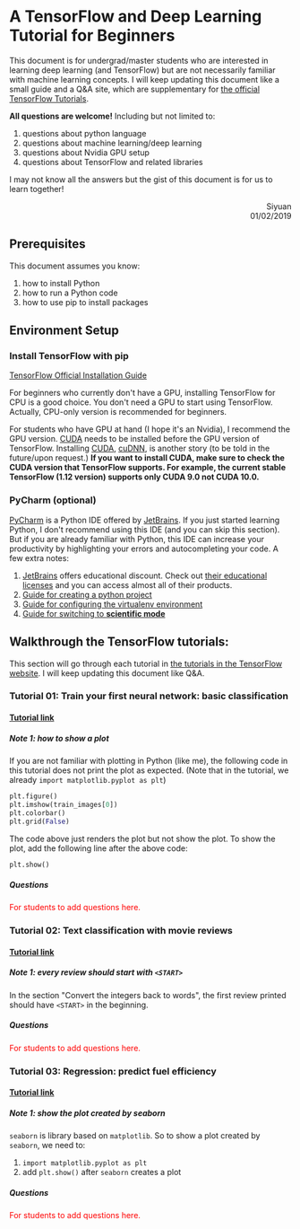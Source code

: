 [//]: # (on odyssey, venv at ~/venv/)

# A TensorFlow and Deep Learning Tutorial for Beginners

This document is for undergrad/master students who are interested in learning deep learning (and TensorFlow) but are not necessarily familiar with machine learning concepts. I will keep updating this document like a small guide and a Q&A site, which are supplementary for [the official TensorFlow Tutorials](https://www.tensorflow.org/tutorials/).

**All questions are welcome!** Including but not limited to:
1. questions about python language
2. questions about machine learning/deep learning
3. questions about Nvidia GPU setup
4. questions about TensorFlow and related libraries

I may not know all the answers but the gist of this document is for us to learn together!

<div style="text-align: right">Siyuan</div>
<div style="text-align: right">01/02/2019</div>

## Prerequisites
This document assumes you know:
1. how to install Python
2. how to run a Python code
3. how to use pip to install packages


## Environment Setup

### Install TensorFlow with pip
[TensorFlow Official Installation Guide](https://www.tensorflow.org/install/pip)

For beginners who currently don't have a GPU, installing TensorFlow for CPU is a good choice. You don't need a GPU to start using TensorFlow. Actually, CPU-only version is recommended for beginners.

For students who have GPU at hand (I hope it's an Nvidia), I recommend the GPU version. [CUDA](https://developer.nvidia.com/cuda-downloads) needs to be installed before the GPU version of TensorFlow. Installing [CUDA](https://developer.nvidia.com/cuda-downloads), [cuDNN](https://developer.nvidia.com/cudnn), is another story (to be told in the future/upon request.) **If you want to install CUDA, make sure to check the CUDA version that TensorFlow supports. For example, the current stable TensorFlow (1.12 version) supports only CUDA 9.0 not CUDA 10.0.**


### PyCharm (optional)
[PyCharm](https://www.jetbrains.com/pycharm/) is a Python IDE offered by [JetBrains](https://www.jetbrains.com). If you just started learning Python, I don't recommend using this IDE (and you can skip this section). But if you are already familiar with Python, this IDE can increase your productivity by highlighting your errors and autocompleting your code. A few extra notes:

1. [JetBrains](https://www.jetbrains.com) offers educational discount. Check out [their educational licenses](https://www.jetbrains.com/student/) and you can access almost all of their products.
2. [Guide for creating a python project](https://www.jetbrains.com/help/pycharm/creating-empty-project.html)
3. [Guide for configuring the virtualenv environment](https://www.jetbrains.com/help/pycharm/creating-virtual-environment.html)
4. [Guide for switching to **scientific mode**](https://www.jetbrains.com/help/pycharm/matplotlib-support.html#sm)


## Walkthrough the TensorFlow tutorials:
This section will go through each tutorial in [the tutorials in the TensorFlow website](https://www.tensorflow.org/tutorials/). I will keep updating this document like Q&A.

### Tutorial 01: Train your first neural network: basic classification

#### [Tutorial link](https://www.tensorflow.org/tutorials/keras/basic_classification)

##### Note 1: how to show a plot
If you are not familiar with plotting in Python (like me), the following code in this tutorial does not print the plot as expected. (Note that in the tutorial, we already `import matplotlib.pyplot as plt`)

```python
plt.figure()
plt.imshow(train_images[0])
plt.colorbar()
plt.grid(False)
```
The code above just renders the plot but not show the plot. To show the plot, add the following line after the above code:

```python
plt.show()
```

##### Questions
<div style="color: red">For students to add questions here.</div>

### Tutorial 02: Text classification with movie reviews

#### [Tutorial link](https://www.tensorflow.org/tutorials/keras/basic_text_classification)

##### Note 1: every review should start with `<START>` 
In the section "Convert the integers back to words", the first review printed should have `<START>` in the beginning.

##### Questions
<div style="color: red">For students to add questions here.</div>

### Tutorial 03: Regression: predict fuel efficiency

#### [Tutorial link](https://www.tensorflow.org/tutorials/keras/basic_regression)

##### Note 1: show the plot created by seaborn
`seaborn` is library based on `matplotlib`. So to show a plot created by `seaborn`, we need to:
1. `import matplotlib.pyplot as plt`
2. add `plt.show()` after `seaborn` creates a plot

##### Questions
<div style="color: red">For students to add questions here.</div>
